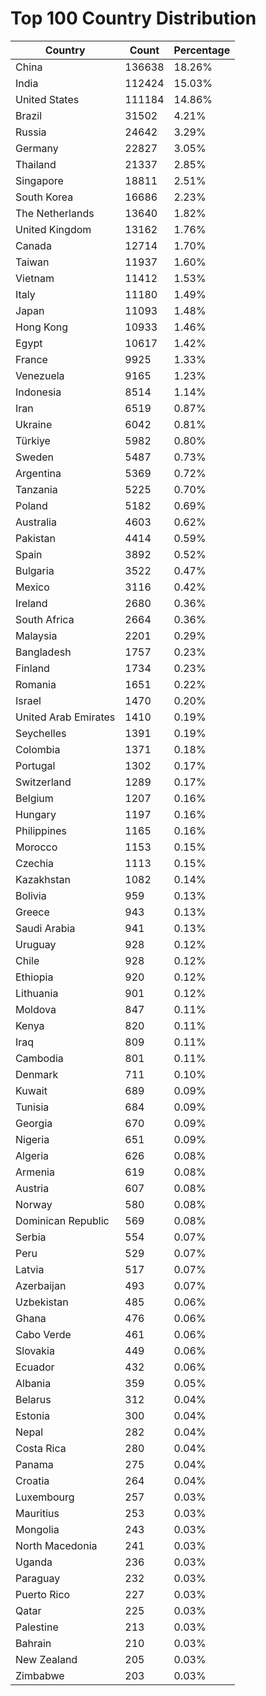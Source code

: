 # Top 100 Country Distribution
| Country | Count | Percentage |
|----|----|----|
| China | 136638 | 18.26% |
| India | 112424 | 15.03% |
| United States | 111184 | 14.86% |
| Brazil | 31502 | 4.21% |
| Russia | 24642 | 3.29% |
| Germany | 22827 | 3.05% |
| Thailand | 21337 | 2.85% |
| Singapore | 18811 | 2.51% |
| South Korea | 16686 | 2.23% |
| The Netherlands | 13640 | 1.82% |
| United Kingdom | 13162 | 1.76% |
| Canada | 12714 | 1.70% |
| Taiwan | 11937 | 1.60% |
| Vietnam | 11412 | 1.53% |
| Italy | 11180 | 1.49% |
| Japan | 11093 | 1.48% |
| Hong Kong | 10933 | 1.46% |
| Egypt | 10617 | 1.42% |
| France | 9925 | 1.33% |
| Venezuela | 9165 | 1.23% |
| Indonesia | 8514 | 1.14% |
| Iran | 6519 | 0.87% |
| Ukraine | 6042 | 0.81% |
| Türkiye | 5982 | 0.80% |
| Sweden | 5487 | 0.73% |
| Argentina | 5369 | 0.72% |
| Tanzania | 5225 | 0.70% |
| Poland | 5182 | 0.69% |
| Australia | 4603 | 0.62% |
| Pakistan | 4414 | 0.59% |
| Spain | 3892 | 0.52% |
| Bulgaria | 3522 | 0.47% |
| Mexico | 3116 | 0.42% |
| Ireland | 2680 | 0.36% |
| South Africa | 2664 | 0.36% |
| Malaysia | 2201 | 0.29% |
| Bangladesh | 1757 | 0.23% |
| Finland | 1734 | 0.23% |
| Romania | 1651 | 0.22% |
| Israel | 1470 | 0.20% |
| United Arab Emirates | 1410 | 0.19% |
| Seychelles | 1391 | 0.19% |
| Colombia | 1371 | 0.18% |
| Portugal | 1302 | 0.17% |
| Switzerland | 1289 | 0.17% |
| Belgium | 1207 | 0.16% |
| Hungary | 1197 | 0.16% |
| Philippines | 1165 | 0.16% |
| Morocco | 1153 | 0.15% |
| Czechia | 1113 | 0.15% |
| Kazakhstan | 1082 | 0.14% |
| Bolivia | 959 | 0.13% |
| Greece | 943 | 0.13% |
| Saudi Arabia | 941 | 0.13% |
| Uruguay | 928 | 0.12% |
| Chile | 928 | 0.12% |
| Ethiopia | 920 | 0.12% |
| Lithuania | 901 | 0.12% |
| Moldova | 847 | 0.11% |
| Kenya | 820 | 0.11% |
| Iraq | 809 | 0.11% |
| Cambodia | 801 | 0.11% |
| Denmark | 711 | 0.10% |
| Kuwait | 689 | 0.09% |
| Tunisia | 684 | 0.09% |
| Georgia | 670 | 0.09% |
| Nigeria | 651 | 0.09% |
| Algeria | 626 | 0.08% |
| Armenia | 619 | 0.08% |
| Austria | 607 | 0.08% |
| Norway | 580 | 0.08% |
| Dominican Republic | 569 | 0.08% |
| Serbia | 554 | 0.07% |
| Peru | 529 | 0.07% |
| Latvia | 517 | 0.07% |
| Azerbaijan | 493 | 0.07% |
| Uzbekistan | 485 | 0.06% |
| Ghana | 476 | 0.06% |
| Cabo Verde | 461 | 0.06% |
| Slovakia | 449 | 0.06% |
| Ecuador | 432 | 0.06% |
| Albania | 359 | 0.05% |
| Belarus | 312 | 0.04% |
| Estonia | 300 | 0.04% |
| Nepal | 282 | 0.04% |
| Costa Rica | 280 | 0.04% |
| Panama | 275 | 0.04% |
| Croatia | 264 | 0.04% |
| Luxembourg | 257 | 0.03% |
| Mauritius | 253 | 0.03% |
| Mongolia | 243 | 0.03% |
| North Macedonia | 241 | 0.03% |
| Uganda | 236 | 0.03% |
| Paraguay | 232 | 0.03% |
| Puerto Rico | 227 | 0.03% |
| Qatar | 225 | 0.03% |
| Palestine | 213 | 0.03% |
| Bahrain | 210 | 0.03% |
| New Zealand | 205 | 0.03% |
| Zimbabwe | 203 | 0.03% |
